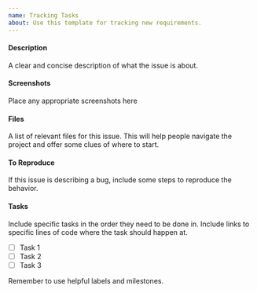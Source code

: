 ```yaml
---
name: Tracking Tasks
about: Use this template for tracking new requirements.
---
```


#### Description
A clear and concise description of what the issue is about.

#### Screenshots
Place any appropriate screenshots here

#### Files
A list of relevant files for this issue. This will help people navigate the project and offer some clues of where to start.

#### To Reproduce
If this issue is describing a bug, include some steps to reproduce the behavior.

#### Tasks
Include specific tasks in the order they need to be done in. Include links to specific lines of code where the task should happen at.
- [ ] Task 1
- [ ] Task 2
- [ ] Task 3

Remember to use helpful labels and milestones. 
